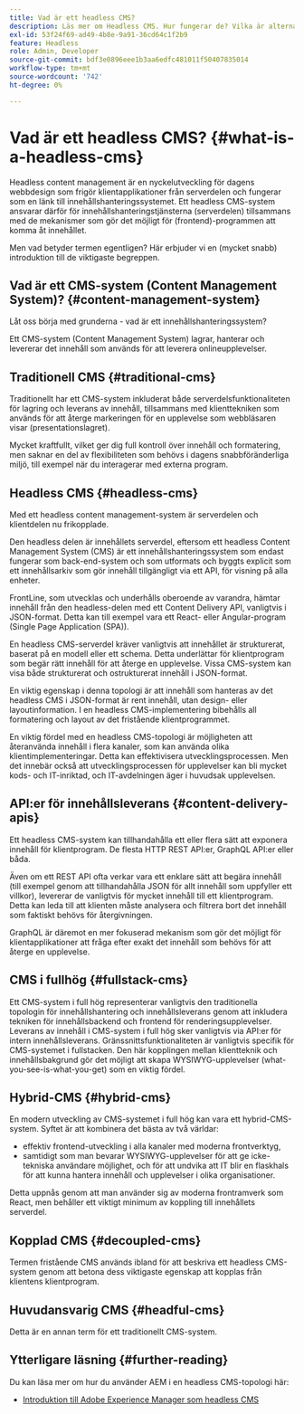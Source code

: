 ```yaml
---
title: Vad är ett headless CMS?
description: Läs mer om Headless CMS. Hur fungerar de? Vilka är alternativen och skillnaderna? Varför vill du använda ett headless CMS?
exl-id: 53f24f69-ad49-4b8e-9a91-36cd64c1f2b9
feature: Headless
role: Admin, Developer
source-git-commit: bdf3e0896eee1b3aa6edfc481011f50407835014
workflow-type: tm+mt
source-wordcount: '742'
ht-degree: 0%

---
```


# Vad är ett headless CMS? {#what-is-a-headless-cms}

Headless content management är en nyckelutveckling för dagens webbdesign som frigör klientapplikationer från serverdelen och fungerar som en länk till innehållshanteringssystemet. Ett headless CMS-system ansvarar därför för innehållshanteringstjänsterna (serverdelen) tillsammans med de mekanismer som gör det möjligt för (frontend)-programmen att komma åt innehållet.

Men vad betyder termen egentligen? Här erbjuder vi en (mycket snabb) introduktion till de viktigaste begreppen.

## Vad är ett CMS-system (Content Management System)? {#content-management-system}

Låt oss börja med grunderna - vad är ett innehållshanteringssystem?

Ett CMS-system (Content Management System) lagrar, hanterar och levererar det innehåll som används för att leverera onlineupplevelser.

## Traditionell CMS {#traditional-cms}

Traditionellt har ett CMS-system inkluderat både serverdelsfunktionaliteten för lagring och leverans av innehåll, tillsammans med klienttekniken som används för att återge markeringen för en upplevelse som webbläsaren visar (presentationslagret).

Mycket kraftfullt, vilket ger dig full kontroll över innehåll och formatering, men saknar en del av flexibiliteten som behövs i dagens snabbföränderliga miljö, till exempel när du interagerar med externa program.

## Headless CMS {#headless-cms}

Med ett headless content management-system är serverdelen och klientdelen nu frikopplade.

Den headless delen är innehållets serverdel, eftersom ett headless Content Management System (CMS) är ett innehållshanteringssystem som endast fungerar som back-end-system och som utformats och byggts explicit som ett innehållsarkiv som gör innehåll tillgängligt via ett API, för visning på alla enheter.

FrontLine, som utvecklas och underhålls oberoende av varandra, hämtar innehåll från den headless-delen med ett Content Delivery API, vanligtvis i JSON-format. Detta kan till exempel vara ett React- eller Angular-program (Single Page Application (SPA)).

En headless CMS-serverdel kräver vanligtvis att innehållet är strukturerat, baserat på en modell eller ett schema. Detta underlättar för klientprogram som begär rätt innehåll för att återge en upplevelse. Vissa CMS-system kan visa både strukturerat och ostrukturerat innehåll i JSON-format.

En viktig egenskap i denna topologi är att innehåll som hanteras av det headless CMS i JSON-format är rent innehåll, utan design- eller layoutinformation. I en headless CMS-implementering bibehålls all formatering och layout av det fristående klientprogrammet.

En viktig fördel med en headless CMS-topologi är möjligheten att återanvända innehåll i flera kanaler, som kan använda olika klientimplementeringar. Detta kan effektivisera utvecklingsprocessen. Men det innebär också att utvecklingsprocessen för upplevelser kan bli mycket kods- och IT-inriktad, och IT-avdelningen äger i huvudsak upplevelsen.

## API:er för innehållsleverans {#content-delivery-apis}

Ett headless CMS-system kan tillhandahålla ett eller flera sätt att exponera innehåll för klientprogram. De flesta HTTP REST API:er, GraphQL API:er eller båda.

Även om ett REST API ofta verkar vara ett enklare sätt att begära innehåll (till exempel genom att tillhandahålla JSON för allt innehåll som uppfyller ett villkor), levererar de vanligtvis för mycket innehåll till ett klientprogram. Detta kan leda till att klienten måste analysera och filtrera bort det innehåll som faktiskt behövs för återgivningen.

GraphQL är däremot en mer fokuserad mekanism som gör det möjligt för klientapplikationer att fråga efter exakt det innehåll som behövs för att återge en upplevelse.

## CMS i fullhög {#fullstack-cms}

Ett CMS-system i full hög representerar vanligtvis den traditionella topologin för innehållshantering och innehållsleverans genom att inkludera tekniken för innehållsbackend och frontend för renderingsupplevelser. Leverans av innehåll i CMS-system i full hög sker vanligtvis via API:er för intern innehållsleverans. Gränssnittsfunktionaliteten är vanligtvis specifik för CMS-systemet i fullstacken. Den här kopplingen mellan klientteknik och innehållsbakgrund gör det möjligt att skapa WYSIWYG-upplevelser (what-you-see-is-what-you-get) som en viktig fördel.

## Hybrid-CMS {#hybrid-cms}

En modern utveckling av CMS-systemet i full hög kan vara ett hybrid-CMS-system. Syftet är att kombinera det bästa av två världar:

* effektiv frontend-utveckling i alla kanaler med moderna frontverktyg,
* samtidigt som man bevarar WYSIWYG-upplevelser för att ge icke-tekniska användare möjlighet, och för att undvika att IT blir en flaskhals för att kunna hantera innehåll och upplevelser i olika organisationer.

Detta uppnås genom att man använder sig av moderna frontramverk som React, men behåller ett viktigt minimum av koppling till innehållets serverdel.

## Kopplad CMS {#decoupled-cms}

Termen fristående CMS används ibland för att beskriva ett headless CMS-system genom att betona dess viktigaste egenskap att kopplas från klientens klientprogram.

## Huvudansvarig CMS {#headful-cms}

Detta är en annan term för ett traditionellt CMS-system.

## Ytterligare läsning {#further-reading}

Du kan läsa mer om hur du använder AEM i en headless CMS-topologi här:

* [Introduktion till Adobe Experience Manager som headless CMS](/help/headless/introduction.md)
